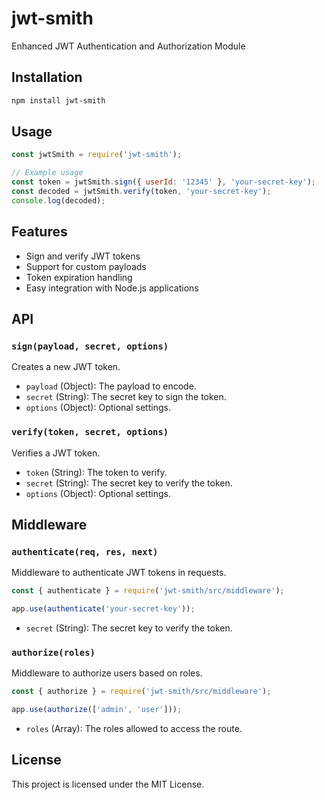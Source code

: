 # jwt-smith

Enhanced JWT Authentication and Authorization Module

## Installation

```bash
npm install jwt-smith
```

## Usage

```javascript
const jwtSmith = require('jwt-smith');

// Example usage
const token = jwtSmith.sign({ userId: '12345' }, 'your-secret-key');
const decoded = jwtSmith.verify(token, 'your-secret-key');
console.log(decoded);
```

## Features

- Sign and verify JWT tokens
- Support for custom payloads
- Token expiration handling
- Easy integration with Node.js applications

## API

### `sign(payload, secret, options)`

Creates a new JWT token.

- `payload` (Object): The payload to encode.
- `secret` (String): The secret key to sign the token.
- `options` (Object): Optional settings.

### `verify(token, secret, options)`

Verifies a JWT token.

- `token` (String): The token to verify.
- `secret` (String): The secret key to verify the token.
- `options` (Object): Optional settings.

## Middleware

### `authenticate(req, res, next)`

Middleware to authenticate JWT tokens in requests.

```javascript
const { authenticate } = require('jwt-smith/src/middleware');

app.use(authenticate('your-secret-key'));
```

- `secret` (String): The secret key to verify the token.

### `authorize(roles)`

Middleware to authorize users based on roles.

```javascript
const { authorize } = require('jwt-smith/src/middleware');

app.use(authorize(['admin', 'user']));
```

- `roles` (Array): The roles allowed to access the route.

## License

This project is licensed under the MIT License.

